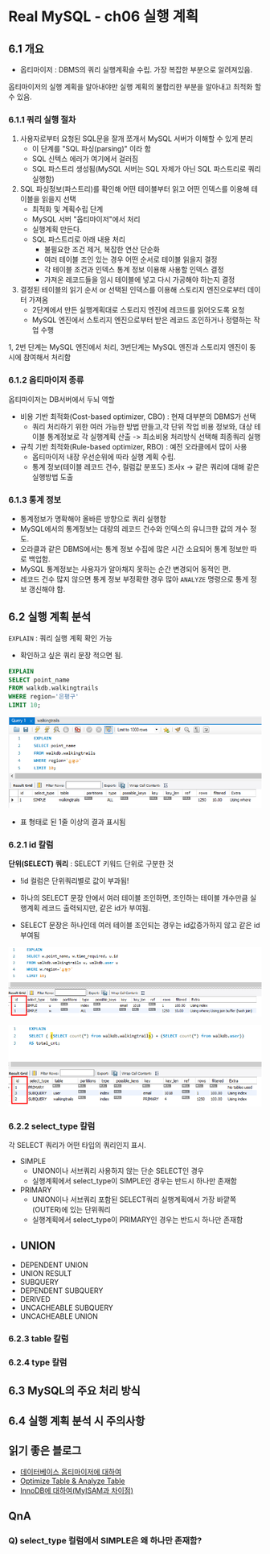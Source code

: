 # Real MySQL - ch06 실행 계획
## 6.1 개요
- 옵티마이저 : DBMS의 쿼리 실행계획슬 수립. 가장 복잡한 부분으로 알려져있음.

옵티마이저의 실행 계획을 알아내야만 실행 계획의 불합리한 부분을 알아내고 최적화 할 수 있음.
### 6.1.1 쿼리 실행 절차
1. 사용자로부터 요청된 SQL문을 잘개 쪼개서 MySQL 서버가 이해할 수 있게 분리
   - 이 단계를 "SQL 파싱(parsing)" 이라 함
   - SQL 신텍스 에러가 여기에서 걸러짐
   - SQL 파스트리 생성됨(MySQL 서버는 SQL 자체가 아닌 SQL 파스트리로 쿼리 실행함)
2. SQL 파싱정보(파스트리)를 확인해 어떤 테이블부터 읽고 어떤 인덱스를 이용해 테이블을 읽을지 선택
   - 최적화 및 계획수립 단계
   - MySQL 서버 "옵티마이저"에서 처리
   - 실행계획 만든다.
   - SQL 파스트리로 아래 내용 처리
     - 불필요한 조건 제거, 복잡한 연산 단순화
     - 여러 테이블 조인 있는 경우 어떤 순서로 테이블 읽을지 결정
     - 각 테이블 조건과 인덱스 통계 정보 이용해 사용할 인덱스 결정
     - 가져온 레코드들을 임시 테이블에 넣고 다시 가공해야 하는지 결정
3. 결정된 테이블의 읽기 순서 or 선택된 인덱스를 이용해 스토리지 엔진으로부터 데이터 가져옴
    - 2단계에서 만든 실행계획대로 스토리지 엔진에 레코드를 읽어오도록 요청
    - MySQL 엔진에서 스토리지 엔진으로부터 받은 레코드 조인하거나 정렬하는 작업 수행

1, 2번 단계는 MySQL 엔진에서 처리, 3번단계는 MySQL 엔진과 스토리지 엔진이 동시에 참여해서 처리함

### 6.1.2 옵티마이저 종류
옵티마이저는 DB서버에서 두뇌 역할
- 비용 기반 최적화(Cost-based optimizer, CBO) : 현재 대부분의 DBMS가 선택
  - 쿼리 처리하기 위한 여러 가능한 방법 만들고,각 단위 작업 비용 정보와, 대상 테이블 통계정보로 각 실행계획 산출 -> 최소비용 처리방식 선택해 최종쿼리 실행
- 규칙 기반 최적화(Rule-based optimizer, RBO) : 예전 오라클에서 많이 사용
  - 옵티마이저 내장 우선순위에 따라 실행 계획 수립.
  - 통계 정보(테이블 레코드 건수, 컬럼값 분포도) 조사x -> 같은 쿼리에 대해 같은 실행방법 도출

### 6.1.3 통계 정보
- 통계정보가 명확해야 올바른 방향으로 쿼리 실행함
- MySQL에서의 통계정보는 대량의 레코드 건수와 인덱스의 유니크한 값의 개수 정도.
- 오라클과 같은 DBMS에서는 통계 정보 수집에 많은 시간 소요되어 통계 정보만 따로 백업함.
- MySQL 통계정보는 사용자가 알아채지 못하는 순간 변경되어 동적인 편. 
- 레코드 건수 많지 않으면 통계 정보 부정확한 경우 많아 `ANALYZE` 명령으로 통게 정보 갱신해야 함.



## 6.2 실행 계획 분석
`EXPLAIN` : 쿼리 실행 계획 확인 가능
- 확인하고 싶은 쿼리 문장 적으면 됨.

```SQL
EXPLAIN
SELECT point_name
FROM walkdb.walkingtrails
WHERE region='은평구'
LIMIT 10;
```
![explain](../.img/mysql/realmysql_ch06_1.PNG)
- 표 형태로 된 1줄 이상의 결과 표시됨
### 6.2.1 id 칼럼
**단위(SELECT) 쿼리** : SELECT 키워드 단위로 구분한 것
- !id 컬럼은 단위쿼리별로 값이 부과됨!

- 하나의 SELECT 문장 안에서 여러 테이블 조인하면, 조인하는 테이블 개수만큼 실행계획 레코드 출력되지만, 같은 id가 부여됨.
- SELECT 문장은 하나인데 여러 테이블 조인되는 경우는 id값증가하지 않고 같은 id 부여됨

![id](../.img/mysql/realmysql_ch06_2.PNG)

![id2](../.img/mysql/realmysql_ch06_3.PNG)

### 6.2.2 select_type 칼럼
각 SELECT 쿼리가 어떤 타입의 쿼리인지 표시.
- SIMPLE
  - UNION이나 서브쿼리 사용하지 않는 단순 SELECT인 경우
  - 실행계획에서 select_type이 SIMPLE인 경우는 반드시 하나만 존재함
- PRIMARY
  - UNION이나 서브쿼리 포함된 SELECT쿼리 실행계획에서 가장 바깥쪽(OUTER)에 있는 단위쿼리
  - 실행계획에서 select_type이 PRIMARY인 경우는 반드시 하나만 존재함
- UNION
  - 
- DEPENDENT UNION
- UNION RESULT
- SUBQUERY
- DEPENDENT SUBQUERY
- DERIVED
- UNCACHEABLE SUBQUERY
- UNCACHEABLE UNION
### 6.2.3 table 칼럼

### 6.2.4 type 칼럼



## 6.3 MySQL의 주요 처리 방식


## 6.4 실행 계획 분석 시 주의사항


## 읽기 좋은 블로그
- [데이터베이스 옵티마이저에 대하여](https://coding-factory.tistory.com/743)
- [Optimize Table & Analyze Table](https://myinfrabox.tistory.com/145)
- [InnoDB에 대하여(MyISAM과 차이점)](https://sarc.io/index.php/mariadb/346-innodb-myisam)

## QnA
### Q) select_type 컬럼에서 SIMPLE은 왜 하나만 존재함?

